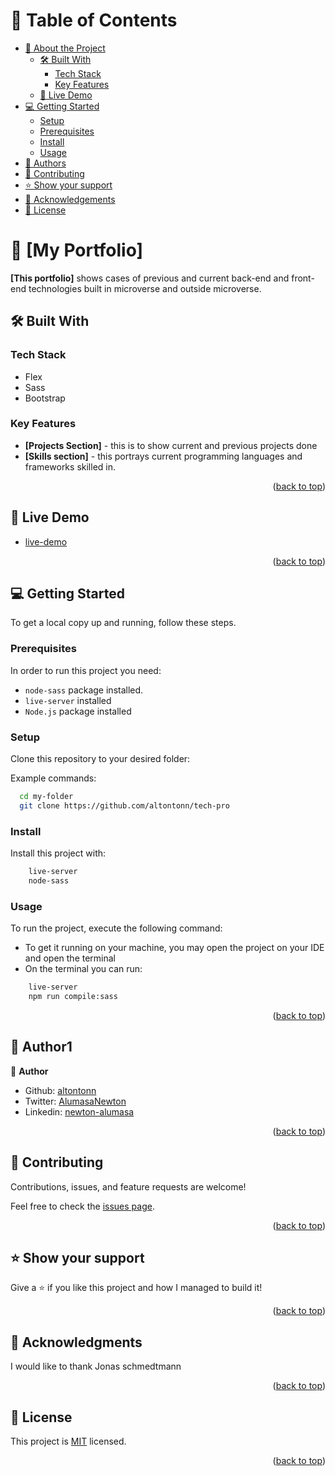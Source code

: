 # 📗 Table of Contents

- [📖 About the Project](#about-project)
  - [🛠 Built With](#built-with)
    - [Tech Stack](#tech-stack)
    - [Key Features](#key-features)
  - [🚀 Live Demo](#live-demo)
- [💻 Getting Started](#getting-started)
  - [Setup](#setup)
  - [Prerequisites](#prerequisites)
  - [Install](#install)
  - [Usage](#usage)
- [👥 Authors](#authors)
- [🤝 Contributing](#contributing)
- [⭐️ Show your support](#support)
- [🙏 Acknowledgements](#acknowledgements)
- [📝 License](#license)

<!-- PROJECT DESCRIPTION -->

# 📖 [My Portfolio] <a name="about-project"></a>

**[This portfolio]** shows cases of previous and current back-end and front-end technologies built in microverse and outside microverse.

## 🛠 Built With <a name="built-with"></a>

### Tech Stack <a name="tech-stack"></a>

- Flex
- Sass
- Bootstrap

<!-- Features -->

### Key Features <a name="key-features"></a>

- **[Projects Section]** - this is to show current and previous projects done
- **[Skills section]** - this portrays current programming languages and frameworks skilled in.

<p align="right">(<a href="#readme-top">back to top</a>)</p>

<!-- LIVE DEMO -->

## 🚀 Live Demo <a name="live-demo"></a>

- [live-demo](https://newton-tech.netlify.app/)

<p align="right">(<a href="#readme-top">back to top</a>)</p>

<!-- GETTING STARTED -->

## 💻 Getting Started <a name="getting-started"></a>

To get a local copy up and running, follow these steps.

### Prerequisites

In order to run this project you need:

- `node-sass` package installed.
- `live-server` installed
- `Node.js` package installed

### Setup

Clone this repository to your desired folder:

Example commands:

```sh
  cd my-folder
  git clone https://github.com/altontonn/tech-pro
```

### Install

Install this project with:

```sh
    live-server
    node-sass
```
### Usage

To run the project, execute the following command:

- To get it running on your machine, you may open the project on your IDE and open the terminal
- On the terminal you can run:

```sh
    live-server
    npm run compile:sass
```

<p align="right">(<a href="#readme-top">back to top</a>)</p>

<!-- AUTHORS -->

## 👥 Author1 <a name="authors"></a>

👤 **Author**

- Github: [altontonn](https://github.com/altontonn/)
- Twitter: [AlumasaNewton](https://twitter.com/AlumasaNewton)
- Linkedin: [newton-alumasa](https://www.linkedin.com/in/newton-alumasa/)

<p align="right">(<a href="#readme-top">back to top</a>)</p>

<!-- CONTRIBUTING -->

## 🤝 Contributing <a name="contributing"></a>

Contributions, issues, and feature requests are welcome!

Feel free to check the [issues page](https://github.com/altontonn/Budget-app/issues/).

<p align="right">(<a href="#readme-top">back to top</a>)</p>

<!-- SUPPORT -->

## ⭐️ Show your support <a name="support"></a>

Give a ⭐️ if you like this project and how I managed to build it!

<p align="right">(<a href="#readme-top">back to top</a>)</p>

<!-- ACKNOWLEDGEMENTS -->

## 🙏 Acknowledgments <a name="acknowledgements"></a>

I would like to thank Jonas schmedtmann

<p align="right">(<a href="#readme-top">back to top</a>)</p>

<!-- LICENSE -->

## 📝 License <a name="license"></a>

This project is [MIT](https://github.com/altontonn/Budget-app/blob/dev/LICENSE) licensed.

<p align="right">(<a href="#readme-top">back to top</a>)</p>
